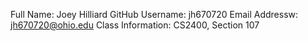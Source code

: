 Full Name: Joey Hilliard
GitHub Username: jh670720
Email Addressw: jh670720@ohio.edu
Class Information: CS2400, Section 107
